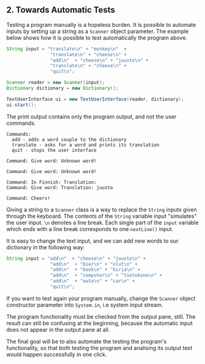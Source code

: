 ## 2. Towards Automatic Tests
Testing a program manually is a hopeless burden. It is possible to automate inputs by setting up a string as a `Scanner` object parameter. The example below shows how it is possible to test automatically the program above.

```java
String input = "translate\n" + "monkey\n"  +
                "translate\n" + "cheese\n" +
                "add\n"  + "cheese\n" + "juusto\n" +
                "translate\n" + "cheese\n" +
                "quit\n";

Scanner reader = new Scanner(input);
Dictionary dictionary = new Dictionary();

TextUserInterface ui = new TextUserInterface(reader, dictionary);
ui.start();
```

The print output contains only the program output, and not the user commands.

```output
Commands:
  add - adds a word couple to the dictionary
  translate - asks for a word and prints its translation
  quit - stops the user interface

Command: Give word: Unknown word!

Command: Give word: Unknown word!

Command: In Finnish: Translation:
Command: Give word: Translation: juusto

Command: Cheers!
```

Giving a string to a `Scanner` class is a way to replace the `String` inputs given through the keyboard. The contents of the `String` variable input "simulates" the user input. `\n` denotes a line break. Each single part of the `input` variable which ends with a line break corresponds to one `nextLine()` input.

It is easy to change the text input, and we can add new words to our dictionary in the following way:

```java
String input = "add\n"  + "cheese\n" + "juusto\n" +
                "add\n"  + "bier\n" + "olut\n" +
                "add\n"  + "book\n" + "kirja\n" +
                "add\n"  + "computer\n" + "tietokone\n" +
                "add\n"  + "auto\n" + "car\n" +
                "quit\n";
```

If you want to test again your program manually, change the `Scanner` object constructor parameter into `System.in`, i.e system input stream.

The program functionality must be checked from the output pane, still. The result can still be confusing at the beginning, because the automatic input does not appear in the output pane at all.

The final goal will be to also automate the testing the program's functionality, so that both testing the program and analising its output text would happen successfully in one click.
